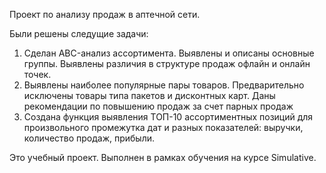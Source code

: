 Проект по анализу продаж в аптечной сети.

Были решены следущие задачи:

1. Сделан ABC-анализ ассортимента. Выявлены и описаны основные группы. Выявлены различия в структуре продаж офлайн и онлайн точек.
2. Выявлены наиболее популярные пары товаров. Предварительно исключены товары типа пакетов и дисконтных карт. Даны рекомендации по повышению продаж за счет парных продаж
3. Создана функция выявления ТОП-10 ассортиментных позиций для произвольного промежутка дат и разных показателей: выручки, количество продаж, прибыли.

Это учебный проект. Выполнен в рамках обучения на курсе Simulative.
